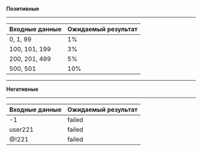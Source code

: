 **Позитивные**
***
|Входные данные|Ожидаемый результат|
|--|--|
|0, 1, 99| 1%
|100, 101, 199| 3%|
|200, 201, 499| 5%|
|500, 501| 10%|

***
**Негативные**
***
|Входные данные|Ожидаемый результат|
|--|--|
|-1| failed|
|user221| failed|
|@!221| failed|

